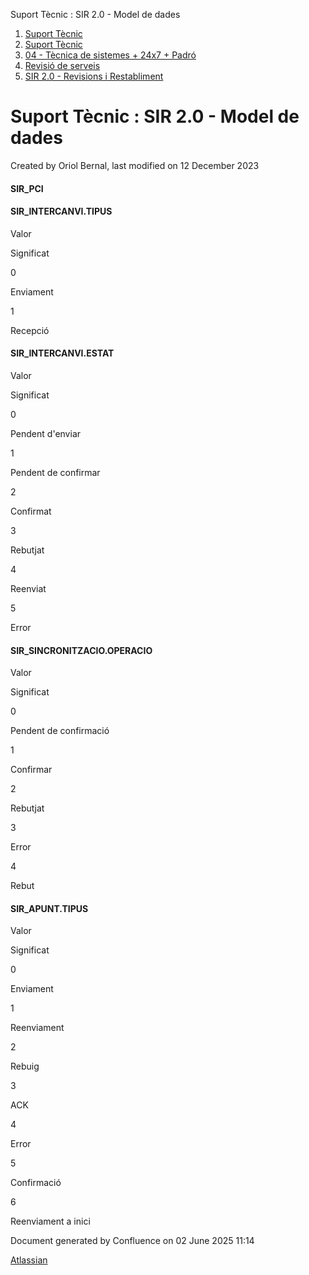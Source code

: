 Suport Tècnic : SIR 2.0 - Model de dades  

1.  [Suport Tècnic](index.html)
2.  [Suport Tècnic](13893782.html)
3.  [04 - Tècnica de sistemes + 24x7 + Padró](26313202.html)
4.  [Revisió de serveis](36340340.html)
5.  [SIR 2.0 - Revisions i Restabliment](SIR-2.0---Revisions-i-Restabliment_100008537.html)

Suport Tècnic : SIR 2.0 - Model de dades
========================================

Created by Oriol Bernal, last modified on 12 December 2023

#### **SIR\_PCI**

#### SIR\_INTERCANVI.TIPUS

Valor

Significat

0

Enviament

1

Recepció

#### SIR\_INTERCANVI.ESTAT

Valor

Significat

0

Pendent d'enviar

1

Pendent de confirmar

2

Confirmat

3

Rebutjat

4

Reenviat

5

Error

#### SIR\_SINCRONITZACIO.OPERACIO

Valor

Significat

0

Pendent de confirmació

1

Confirmar

2

Rebutjat

3

Error

4

Rebut

#### SIR\_APUNT.TIPUS

Valor

Significat

0

Enviament

1

Reenviament

2

Rebuig

3

ACK

4

Error

5

Confirmació

6

Reenviament a inici

Document generated by Confluence on 02 June 2025 11:14

[Atlassian](http://www.atlassian.com/)